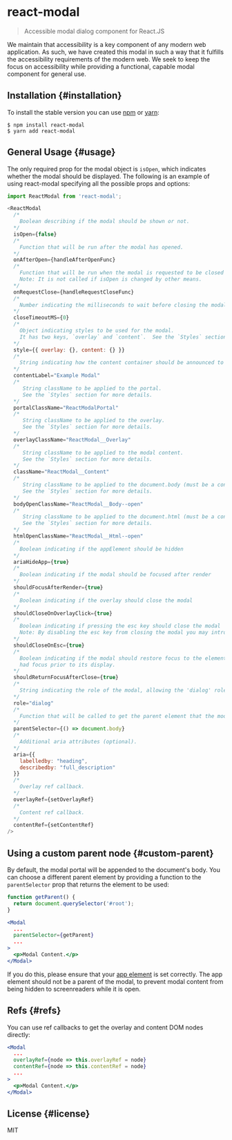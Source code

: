 # react-modal

> Accessible modal dialog component for React.JS

We maintain that accessibility is a key component of any modern web application.  As such, we have created this modal in such a way that it fulfills the accessibility requirements of the modern web.  We seek to keep the focus on accessibility while providing a functional, capable modal component for general use.

## Installation {#installation}

To install the stable version you can use [npm](https://npmjs.org/) or [yarn](https://yarnpkg.com):


    $ npm install react-modal
    $ yarn add react-modal


## General Usage {#usage}

The only required prop for the modal object is `isOpen`, which indicates
whether the modal should be displayed.  The following is an example of using
react-modal specifying all the possible props and options:

```js
import ReactModal from 'react-modal';

<ReactModal
  /*
    Boolean describing if the modal should be shown or not.
  */
  isOpen={false}
  /*
    Function that will be run after the modal has opened.
  */
  onAfterOpen={handleAfterOpenFunc}
  /*
    Function that will be run when the modal is requested to be closed (either by clicking on overlay or pressing ESC)
    Note: It is not called if isOpen is changed by other means.
  */
  onRequestClose={handleRequestCloseFunc}
  /*
    Number indicating the milliseconds to wait before closing the modal.
  */
  closeTimeoutMS={0}
  /*
    Object indicating styles to be used for the modal.
    It has two keys, `overlay` and `content`.  See the `Styles` section for more details.
  */
  style={{ overlay: {}, content: {} }}
  /*
    String indicating how the content container should be announced to screenreaders
  */
  contentLabel="Example Modal"
  /*
     String className to be applied to the portal.
     See the `Styles` section for more details.
  */
  portalClassName="ReactModalPortal"
  /*
     String className to be applied to the overlay.
     See the `Styles` section for more details.
  */
  overlayClassName="ReactModal__Overlay"
  /*
     String className to be applied to the modal content.
     See the `Styles` section for more details.
  */
  className="ReactModal__Content"
  /*
     String className to be applied to the document.body (must be a constant string).
     See the `Styles` section for more details.
  */
  bodyOpenClassName="ReactModal__Body--open"
  /*
     String className to be applied to the document.html (must be a constant string).
     See the `Styles` section for more details.
  */
  htmlOpenClassName="ReactModal__Html--open"
  /*
    Boolean indicating if the appElement should be hidden
  */
  ariaHideApp={true}
  /*
    Boolean indicating if the modal should be focused after render
  */
  shouldFocusAfterRender={true}
  /*
    Boolean indicating if the overlay should close the modal
  */
  shouldCloseOnOverlayClick={true}
  /*
    Boolean indicating if pressing the esc key should close the modal
    Note: By disabling the esc key from closing the modal you may introduce an accessibility issue.
  */
  shouldCloseOnEsc={true}
  /*
    Boolean indicating if the modal should restore focus to the element that
    had focus prior to its display.
  */
  shouldReturnFocusAfterClose={true}
  /*
    String indicating the role of the modal, allowing the 'dialog' role to be applied if desired.
  */
  role="dialog"
  /*
    Function that will be called to get the parent element that the modal will be attached to.
  */
  parentSelector={() => document.body}
  /*
    Additional aria attributes (optional).
  */
  aria={{
    labelledby: "heading",
    describedby: "full_description"
  }}
  /*
    Overlay ref callback.
  */
  overlayRef={setOverlayRef}
  /*
    Content ref callback.
  */
  contentRef={setContentRef}
/>
```

## Using a custom parent node {#custom-parent}

By default, the modal portal will be appended to the document's body.  You can
choose a different parent element by providing a function to the
`parentSelector` prop that returns the element to be used:

```jsx
function getParent() {
  return document.querySelector('#root');
}

<Modal
  ...
  parentSelector={getParent}
  ...
>
  <p>Modal Content.</p>
</Modal>
```

If you do this, please ensure that your
[app element](accessibility/README.md#app-element) is set correctly.  The app
element should not be a parent of the modal, to prevent modal content from
being hidden to screenreaders while it is open.

## Refs {#refs}

You can use ref callbacks to get the overlay and content DOM nodes directly:

```jsx
<Modal
  ...
  overlayRef={node => this.overlayRef = node}
  contentRef={node => this.contentRef = node}
  ...
>
  <p>Modal Content.</p>
</Modal>
```

## License {#license}

MIT
